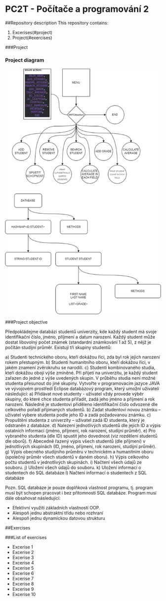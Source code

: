 # PC2T - Počítače a programování 2

##Repository description
This repository contains:
1. Excerises(#project)
2. Project(#exercises)

<a name="project"></a>
###Project

### Project diagram

![diagram](images/project_diagram.png)

###Project objective

Předpokládejme databázi studentů univerzity, kde každý student má svoje identifikační číslo, jméno, 
příjmení a datum narození. Každý student může dostat libovolný počet známek (standardní 
známkování 1 až 5), z nějž je počítán studijní průměr. Existují tři skupiny studentů: 

a) Studenti technického oboru, kteří dokážou říci, zda byl rok jejich narození rokem přestupným. 
b) Studenti humanitního oboru, kteří dokážou říci, v jakém znamení zvěrokruhu se narodili. 
c) Studenti kombinovaného studia, kteří dokážou obojí výše zmíněné. 
Při přijetí na univerzitu, je každý student zařazen do jedné z výše uvedených skupin. V průběhu studia
není možné studenta přesunout do jiné skupiny. 
Vytvořte v programovacím jazyce JAVA ve vývojovém prostředí Eclipse databázový program, který 
umožní uživateli následující: 
a) Přidávat nové studenty - uživatel vždy provede výběr skupiny, do které chce studenta přiřadit, zadá 
jeho jméno a příjmení a rok narození. Následně je studentovi přiděleno identifikační číslo odvozené 
dle celkového pořadí přijímaných studentů. 
b) Zadat studentovi novou známku – uživatel vybere studenta podle jeho ID a zadá požadovanou 
známku. 
c) Propuštění studenta z univerzity – uživatel zadá ID studenta, který je odstraněn z databáze. 
d) Nalezení jednotlivých studentů dle jejich ID a výpis ostatních informací (jméno, příjmení, rok 
narození, studijní průměr). 
e) Pro vybraného studenta (dle ID) spustit jeho dovednost (viz rozdělení studentů dle oborů). 
f) Abecedně řazený výpis všech studentů (dle příjmení) v jednotlivých skupinách (ID, jméno, příjmení, 
rok narození, studijní průměr). 
g) Výpis obecného studijního průměru v technickém a humanitním oboru (společný průměr všech 
studentů v daném oboru). 
h) Výpis celkového počtu studentů v jednotlivých skupinách. 
i) Načtení všech údajů ze souboru. 
j) Uložení všech údajů do souboru. 
k) Uložení informací o studentech do SQL databáze 
l) Načtení informací o studentech z SQL databáze 

Pozn. SQL databáze je pouze doplňková vlastnost programu, tj. program musí být schopen pracovat 
i bez přítomnosti SQL databáze. 
Program musí dále obsahovat následující: 
- Efektivní využití základních vlastností OOP. 
- Alespoň jednu abstraktní třídu nebo rozhraní 
- Alespoň jednu dynamickou datovou strukturu




<a name="exercises"></a>

##Exercises

###List of exercises

* Excerise 1
* Excerise 2
* Excerise 3
* Excerise 4
* Excerise 5
* Excerise 6
* Excerise 7
* Excerise 8
* Excerise 9
* Excerise 10




